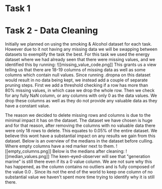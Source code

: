 # Task 1



# Task 2 - Data Cleaning
Initially we planned on using the smoking & Alcohol dataset for each task. However due to it not having any missing data we will be swapping between datasets to exemplify the task the best.
For this task we used the energy dataset where we had already seen that there were missing values, and we identified this by running:
![[missing_value_code.png]]
This grants us a view telling us that there are 18-19 columns of missing data as well as some columns which contain null values. Since running .dropna on this dataset would result in no data being kept, we instead add a couple of separate pruning steps. First we add a threshold checking if a row has more than 80% missing values, in which case we drop the whole row. Then we check for any fully NaN column, or any columns with only 0 as the data values. We drop these columns as well as they do not provide any valuable data as they have a constant value. 

The reason we decided to delete missing rows and columns is due to the minimal impact it has on the dataset. The dataset we have chosen is huge and for that reason, after removing the columns with no valuable data there were only 18 rows to delete. This equates to 0.05% of the entire dataset. We believe this wont have a substantial impact on any results we gain from this dataset.
Below is an overview of the medians in the dataset before culling. Where empty columns have a red marker next to them.
![[empty_columns.png]]
Below is the medians after cleaning:
![[median_values.png]]
The keen-eyed-observer will see that "generation marine" is still there even if its a 0 value column. We are not sure why this has happened, as the column contains no outliers and is fully composed of the value 0.0 . Since its not the end of the world to keep one column of no substantial value we haven't spent more time trying to identify why it is still there. 